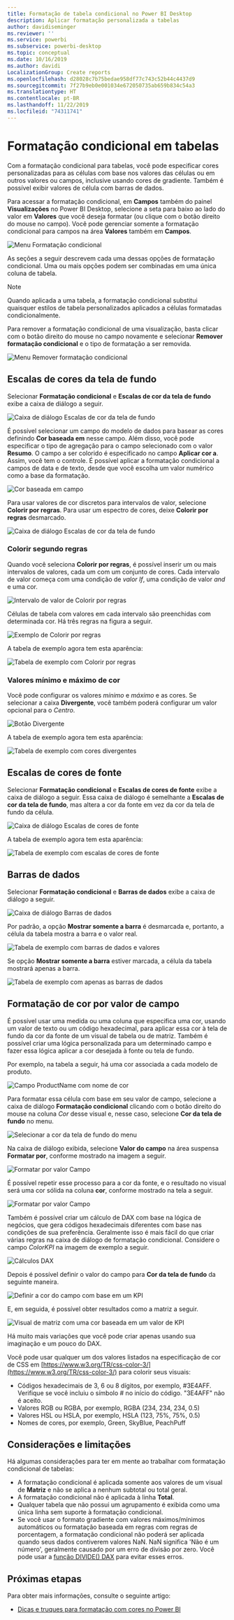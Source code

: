 ```yaml
---
title: Formatação de tabela condicional no Power BI Desktop
description: Aplicar formatação personalizada a tabelas
author: davidiseminger
ms.reviewer: ''
ms.service: powerbi
ms.subservice: powerbi-desktop
ms.topic: conceptual
ms.date: 10/16/2019
ms.author: davidi
LocalizationGroup: Create reports
ms.openlocfilehash: d28028c7b75bedae958df77c743c52b44c4437d9
ms.sourcegitcommit: 7f27b9eb0e001034e672050735ab659b834c54a3
ms.translationtype: HT
ms.contentlocale: pt-BR
ms.lasthandoff: 11/22/2019
ms.locfileid: "74311741"
---
```

# <a name="conditional-formatting-in-tables"></a>Formatação condicional em tabelas 
Com a formatação condicional para tabelas, você pode especificar cores personalizadas para as células com base nos valores das células ou em outros valores ou campos, inclusive usando cores de gradiente. Também é possível exibir valores de célula com barras de dados. 

Para acessar a formatação condicional, em **Campos** também do painel **Visualizações** no Power BI Desktop, selecione a seta para baixo ao lado do valor em **Valores** que você deseja formatar (ou clique com o botão direito do mouse no campo). Você pode gerenciar somente a formatação condicional para campos na área **Valores** também em **Campos**.

![Menu Formatação condicional](media/desktop-conditional-table-formatting/table-formatting-0-popup-menu.png)

As seções a seguir descrevem cada uma dessas opções de formatação condicional. Uma ou mais opções podem ser combinadas em uma única coluna de tabela.

> [!NOTE]
> Quando aplicada a uma tabela, a formatação condicional substitui quaisquer estilos de tabela personalizados aplicados a células formatadas condicionalmente.

Para remover a formatação condicional de uma visualização, basta clicar com o botão direito do mouse no campo novamente e selecionar **Remover formatação condicional** e o tipo de formatação a ser removida.

![Menu Remover formatação condicional](media/desktop-conditional-table-formatting/table-formatting-1-remove.png)

## <a name="background-color-scales"></a>Escalas de cores da tela de fundo

Selecionar **Formatação condicional** e **Escalas de cor da tela de fundo** exibe a caixa de diálogo a seguir.

![Caixa de diálogo Escalas de cor da tela de fundo](media/desktop-conditional-table-formatting/table-formatting-1-default-dialog.png)

É possível selecionar um campo do modelo de dados para basear as cores definindo **Cor baseada em** nesse campo. Além disso, você pode especificar o tipo de agregação para o campo selecionado com o valor **Resumo**. O campo a ser colorido é especificado no campo **Aplicar cor a**. Assim, você tem o controle. É possível aplicar a formatação condicional a campos de data e de texto, desde que você escolha um valor numérico como a base da formatação.

![Cor baseada em campo](media/desktop-conditional-table-formatting/table-formatting-1-apply-color-to.png)

Para usar valores de cor discretos para intervalos de valor, selecione **Colorir por regras**. Para usar um espectro de cores, deixe **Colorir por regras** desmarcado. 

![Caixa de diálogo Escalas de cor da tela de fundo](media/desktop-conditional-table-formatting/table-formatting-1-color-by-rules-dialog.png)

### <a name="color-by-rules"></a>Colorir segundo regras

Quando você seleciona **Colorir por regras**, é possível inserir um ou mais intervalos de valores, cada um com um conjunto de cores.  Cada intervalo de valor começa com uma condição de *valor If*, uma condição de valor *and* e uma cor.

![Intervalo de valor de Colorir por regras](media/desktop-conditional-table-formatting/table-formatting-1-color-by-rules-if-value.png)

Células de tabela com valores em cada intervalo são preenchidas com determinada cor. Há três regras na figura a seguir.

![Exemplo de Colorir por regras](media/desktop-conditional-table-formatting/table-formatting-1-color-by-rules.png)

A tabela de exemplo agora tem esta aparência:

![Tabela de exemplo com Colorir por regras](media/desktop-conditional-table-formatting/table-formatting-1-color-by-rules-table.png)


### <a name="color-minimum-to-maximum"></a>Valores mínimo e máximo de cor

Você pode configurar os valores *mínimo* e *máximo* e as cores. Se selecionar a caixa **Divergente**, você também poderá configurar um valor opcional para o *Centro*.

![Botão Divergente](media/desktop-conditional-table-formatting/table-formatting-1-diverging.png)

A tabela de exemplo agora tem esta aparência:

![Tabela de exemplo com cores divergentes](media/desktop-conditional-table-formatting/table-formatting-1-diverging-table.png)

## <a name="font-color-scales"></a>Escalas de cores de fonte

Selecionar **Formatação condicional** e **Escalas de cores de fonte** exibe a caixa de diálogo a seguir. Essa caixa de diálogo é semelhante a **Escalas de cor da tela de fundo**, mas altera a cor da fonte em vez da cor da tela de fundo da célula.

![Caixa de diálogo Escalas de cores de fonte](media/desktop-conditional-table-formatting/table-formatting-2-diverging.png)

A tabela de exemplo agora tem esta aparência:

![Tabela de exemplo com escalas de cores de fonte](media/desktop-conditional-table-formatting/table-formatting-2-table.png)

## <a name="data-bars"></a>Barras de dados

Selecionar **Formatação condicional** e **Barras de dados** exibe a caixa de diálogo a seguir. 

![Caixa de diálogo Barras de dados](media/desktop-conditional-table-formatting/table-formatting-3-default.png)

Por padrão, a opção **Mostrar somente a barra** é desmarcada e, portanto, a célula da tabela mostra a barra e o valor real.

![Tabela de exemplo com barras de dados e valores](media/desktop-conditional-table-formatting/table-formatting-3-default-table.png)

Se opção **Mostrar somente a barra** estiver marcada, a célula da tabela mostrará apenas a barra.

![Tabela de exemplo com apenas as barras de dados](media/desktop-conditional-table-formatting/table-formatting-3-default-table-bars.png)

## <a name="color-formatting-by-field-value"></a>Formatação de cor por valor de campo

É possível usar uma medida ou uma coluna que especifica uma cor, usando um valor de texto ou um código hexadecimal, para aplicar essa cor à tela de fundo da cor da fonte de um visual de tabela ou de matriz. Também é possível criar uma lógica personalizada para um determinado campo e fazer essa lógica aplicar a cor desejada à fonte ou tela de fundo.

Por exemplo, na tabela a seguir, há uma cor associada a cada modelo de produto. 

![Campo ProductName com nome de cor](media/desktop-conditional-table-formatting/conditional-table-formatting_01.png)

Para formatar essa célula com base em seu valor de campo, selecione a caixa de diálogo **Formatação condicional** clicando com o botão direito do mouse na coluna *Cor* desse visual e, nesse caso, selecione **Cor da tela de fundo** no menu. 

![Selecionar a cor da tela de fundo do menu](media/desktop-conditional-table-formatting/conditional-table-formatting_02.png)

Na caixa de diálogo exibida, selecione **Valor do campo** na área suspensa **Formatar por**, conforme mostrado na imagem a seguir.

![Formatar por valor Campo](media/desktop-conditional-table-formatting/conditional-table-formatting_03.png)

É possível repetir esse processo para a cor da fonte, e o resultado no visual será uma cor sólida na coluna **cor**, conforme mostrado na tela a seguir.

![Formatar por valor Campo](media/desktop-conditional-table-formatting/conditional-table-formatting_04.png)

Também é possível criar um cálculo de DAX com base na lógica de negócios, que gera códigos hexadecimais diferentes com base nas condições de sua preferência. Geralmente isso é mais fácil do que criar várias regras na caixa de diálogo de formatação condicional. Considere o campo *ColorKPI* na imagem de exemplo a seguir.

![Cálculos DAX](media/desktop-conditional-table-formatting/conditional-table-formatting_05.png)

Depois é possível definir o valor do campo para **Cor da tela de fundo** da seguinte maneira.

![Definir a cor do campo com base em um KPI](media/desktop-conditional-table-formatting/conditional-table-formatting_06.png)

E, em seguida, é possível obter resultados como a matriz a seguir.

![Visual de matriz com uma cor baseada em um valor de KPI](media/desktop-conditional-table-formatting/conditional-table-formatting_07.png)

Há muito mais variações que você pode criar apenas usando sua imaginação e um pouco do DAX.

Você pode usar qualquer um dos valores listados na especificação de cor de CSS em [https://www.w3.org/TR/css-color-3/](https://www.w3.org/TR/css-color-3/) para colorir seus visuais:
* Códigos hexadecimais de 3, 6 ou 8 dígitos, por exemplo, #3E4AFF. Verifique se você incluiu o símbolo # no início do código. "3E4AFF" não é aceito. 
* Valores RGB ou RGBA, por exemplo, RGBA (234, 234, 234, 0.5)
* Valores HSL ou HSLA, por exemplo, HSLA (123, 75%, 75%, 0.5)
* Nomes de cores, por exemplo, Green, SkyBlue, PeachPuff 

## <a name="considerations-and-limitations"></a>Considerações e limitações
Há algumas considerações para ter em mente ao trabalhar com formatação condicional de tabelas:

* A formatação condicional é aplicada somente aos valores de um visual de **Matriz** e não se aplica a nenhum subtotal ou total geral. 
* A formatação condicional não é aplicada à linha **Total**.
* Qualquer tabela que não possui um agrupamento é exibida como uma única linha sem suporte à formatação condicional.
* Se você usar o formato gradiente com valores máximos/mínimos automáticos ou formatação baseada em regras com regras de porcentagem, a formatação condicional não poderá ser aplicada quando seus dados contiverem valores NaN. NaN significa 'Não é um número', geralmente causado por um erro de divisão por zero. Você pode usar a [função DIVIDE() DAX](https://docs.microsoft.com/dax/divide-function-dax) para evitar esses erros.


## <a name="next-steps"></a>Próximas etapas
Para obter mais informações, consulte o seguinte artigo:  

* [Dicas e truques para formatação com cores no Power BI](visuals/service-tips-and-tricks-for-color-formatting.md)  

